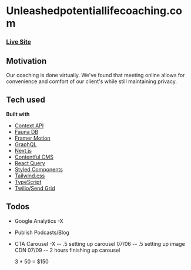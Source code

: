 # Unleashedpotentiallifecoaching.com

### [Live Site](https://jessrebelo.com/)

## Motivation

Our coaching is done virtually. We've found that meeting online allows for convenience and comfort of our client's while still maintaining privacy.

## Tech used

**Built with**

- [Context API](https://reactjs.org/docs/context.html)
- [Fauna DB](https://fauna.com/)
- [Framer Motion](https://motion.io)
- [GraphQL](https://graphql.org/)
- [Next.js](https://nextjs.org/)
- [Contentful CMS](https://contentful.com/)
- [React Query](https://tanstack.com/query/v3/)
- [Styled Components](https://styled-components.com/)
- [Tailwind.css](https://tailwindcss.com/)
- [TypeScript](https://www.typescriptlang.org/)
- [Twilio/Send Grid](https://www.twilio.com/sendgrid/email-api)

## Todos

- Google Analytics -X
- Publish Podcasts/Blog
- CTA Carousel -X
  -- .5 setting up carousel 07/06
  -- .5 setting up image CDN 07/09
  -- 2 hours finishing up carousel

  3 \* 50 = $150
